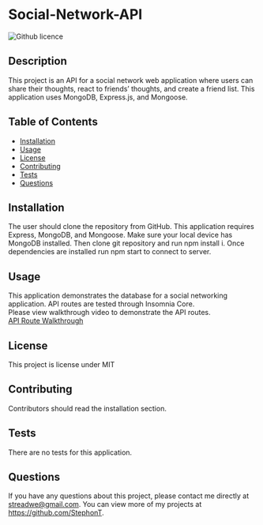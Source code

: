 # Social-Network-API
  ![Github licence](http://img.shields.io/badge/license-MIT-blue.svg)

  ## Description
  This project is an API for a social network web application where users can share their thoughts, react to friends’ thoughts, and create a friend list. This application uses MongoDB, Express.js, and Mongoose.

  ## Table of Contents
  * [Installation](#installation)
  * [Usage](#usage)
  * [License](#license)
  * [Contributing](#contributing)
  * [Tests](#tests)
  * [Questions](#questions)

  ## Installation
  The user should clone the repository from GitHub. This application requires Express, MongoDB, and Mongoose. Make sure your local device has MongoDB installed. Then clone git repository and run npm install i. Once dependencies are installed run npm start to connect to server.

  ## Usage
  This application demonstrates the database for a social networking application. API routes are tested through Insomnia Core.
  <br>
  Please view walkthrough video to demonstrate the API routes.
  <br>
  <a href="https://drive.google.com/file/d/1SEz1sQOgbEydKq9lwQIuMHqWwPD9cCzS/view">API Route Walkthrough</a>

  ## License
  This project is license under MIT

  ## Contributing
  Contributors should read the installation section.
  
  ## Tests
  There are no tests for this application.

  ## Questions
  If you have any questions about this project, please contact me directly at streadwe@gmail.com. You can view more of my projects at https://github.com/StephonT.